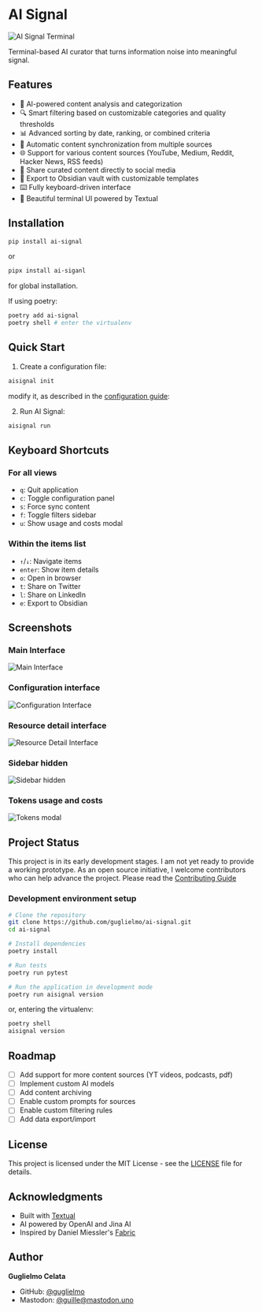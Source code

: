 # AI Signal

![AI Signal Terminal](https://raw.githubusercontent.com/guglielmo/ai-signal/main/docs/images/main.png)

Terminal-based AI curator that turns information noise into meaningful signal.

## Features

- 🤖 AI-powered content analysis and categorization
- 🔍 Smart filtering based on customizable categories and quality thresholds
- 📊 Advanced sorting by date, ranking, or combined criteria
- 🔄 Automatic content synchronization from multiple sources
- 🌐 Support for various content sources (YouTube, Medium, Reddit, Hacker News, RSS feeds)
- 📱 Share curated content directly to social media
- 📝 Export to Obsidian vault with customizable templates
- ⌨️ Fully keyboard-driven interface
- 🎨 Beautiful terminal UI powered by Textual

## Installation

```bash
pip install ai-signal
```

or 
```bash
pipx install ai-siganl
```
for global installation.


If using poetry:

```bash
poetry add ai-signal
poetry shell # enter the virtualenv
```

## Quick Start

1. Create a configuration file:
```bash
aisignal init
```
modify it, as described in the [configuration guide](docs/configuration.md):

2. Run AI Signal:
```bash
aisignal run
```

## Keyboard Shortcuts

### For all views
- `q`: Quit application
- `c`: Toggle configuration panel
- `s`: Force sync content
- `f`: Toggle filters sidebar
- `u`: Show usage and costs modal

### Within the items list
- `↑`/`↓`: Navigate items
- `enter`: Show item details
- `o`: Open in browser
- `t`: Share on Twitter
- `l`: Share on LinkedIn
- `e`: Export to Obsidian


## Screenshots

### Main Interface
![Main Interface](https://raw.githubusercontent.com/guglielmo/ai-signal/main/docs/images/main.png)

### Configuration interface
![Configuration Interface](https://raw.githubusercontent.com/guglielmo/ai-signal/main/docs/images/configuration.png)

### Resource detail interface
![Resource Detail Interface](https://raw.githubusercontent.com/guglielmo/ai-signal/main/docs/images/detail.png)

### Sidebar hidden
![Sidebar hidden](https://raw.githubusercontent.com/guglielmo/ai-signal/main/docs/images/sidebar_hidden.png)

### Tokens usage and costs
![Tokens modal](https://raw.githubusercontent.com/guglielmo/ai-signal/main/docs/images/tokens_modal.png)

## Project Status

This project is in its early development stages. 
I am not yet ready to provide a working prototype. As an open source initiative, I welcome contributors 
who can help advance the project. Please read the [Contributing Guide](CONTRIBUTING.md)


### Development environment setup

```bash
# Clone the repository
git clone https://github.com/guglielmo/ai-signal.git
cd ai-signal

# Install dependencies
poetry install

# Run tests
poetry run pytest

# Run the application in development mode
poetry run aisignal version
```

or, entering the virtualenv:

```bash
poetry shell
aisignal version
```


## Roadmap
- [ ] Add support for more content sources (YT videos, podcasts, pdf)
- [ ] Implement custom AI models
- [ ] Add content archiving
- [ ] Enable custom prompts for sources
- [ ] Enable custom filtering rules
- [ ] Add data export/import

## License

This project is licensed under the MIT License - see the [LICENSE](LICENSE) file for details.

## Acknowledgments

- Built with [Textual](https://github.com/Textualize/textual)
- AI powered by OpenAI and Jina AI
- Inspired by Daniel Miessler's [Fabric](https://github.com/danielmiessler/fabric)

## Author

**Guglielmo Celata**
- GitHub: [@guglielmo](https://github.com/guglielmo)
- Mastodon: [@guille@mastodon.uno](https://mastodon.uno/@guille)